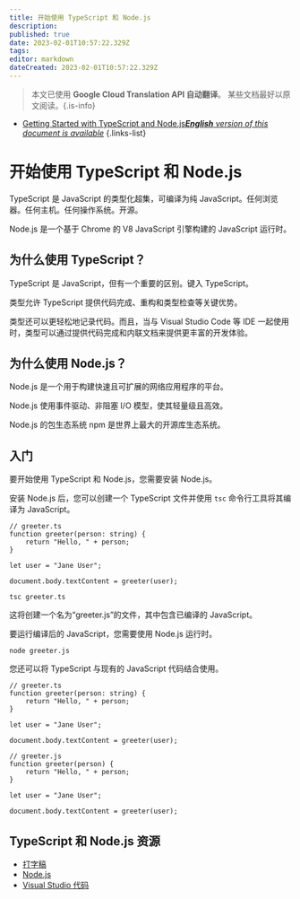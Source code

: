```yaml
---
title: 开始使用 TypeScript 和 Node.js
description: 
published: true
date: 2023-02-01T10:57:22.329Z
tags: 
editor: markdown
dateCreated: 2023-02-01T10:57:22.329Z
---
```


> 本文已使用 **Google Cloud Translation API 自动翻译**。
某些文档最好以原文阅读。{.is-info}

- [Getting Started with TypeScript and Node.js***English** version of this document is available*](/en/Knowledge-base/TypeScript/getting-started-with-typescript-and-node-js)
{.links-list}



# 开始使用 TypeScript 和 Node.js

TypeScript 是 JavaScript 的类型化超集，可编译为纯 JavaScript。任何浏览器。任何主机。任何操作系统。开源。

Node.js 是一个基于 Chrome 的 V8 JavaScript 引擎构建的 JavaScript 运行时。

## 为什么使用 TypeScript？

TypeScript 是 JavaScript，但有一个重要的区别。键入 TypeScript。

类型允许 TypeScript 提供代码完成、重构和类型检查等关键优势。

类型还可以更轻松地记录代码。而且，当与 Visual Studio Code 等 IDE 一起使用时，类型可以通过提供代码完成和内联文档来提供更丰富的开发体验。

## 为什么使用 Node.js？

Node.js 是一个用于构建快速且可扩展的网络应用程序的平台。

Node.js 使用事件驱动、非阻塞 I/O 模型，使其轻量级且高效。

Node.js 的包生态系统 npm 是世界上最大的开源库生态系统。

## 入门

要开始使用 TypeScript 和 Node.js，您需要安装 Node.js。

安装 Node.js 后，您可以创建一个 TypeScript 文件并使用 `tsc` 命令行工具将其编译为 JavaScript。

```
// greeter.ts
function greeter(person: string) {
    return "Hello, " + person;
}

let user = "Jane User";

document.body.textContent = greeter(user);
```

```
tsc greeter.ts
```

这将创建一个名为“greeter.js”的文件，其中包含已编译的 JavaScript。

要运行编译后的 JavaScript，您需要使用 Node.js 运行时。

```
node greeter.js
```

您还可以将 TypeScript 与现有的 JavaScript 代码结合使用。

```
// greeter.ts
function greeter(person: string) {
    return "Hello, " + person;
}

let user = "Jane User";

document.body.textContent = greeter(user);
```

```
// greeter.js
function greeter(person) {
    return "Hello, " + person;
}

let user = "Jane User";

document.body.textContent = greeter(user);
```

## TypeScript 和 Node.js 资源

- [打字稿](https://www.typescriptlang.org/)
- [Node.js](https://nodejs.org/)
- [Visual Studio 代码](https://code.visualstudio.com/)